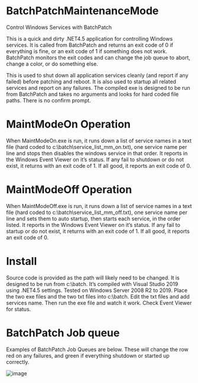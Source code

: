 # BatchPatchMaintenanceMode
Control Windows Services with BatchPatch


This is a quick and dirty .NET4.5 application for controlling Windows services.  It is called from BatchPatch and returns an exit code of 0 if everything is fine, or an exit code of 1 if something does not work. BatchPatch monitors the exit codes and can change the job queue to abort, change a color, or do something else. 

This is used to shut down all application services cleanly (and report if any failed) before patching and reboot. It is also used to startup all related services and report on any failures. The compiled exe is designed to be run from BatchPatch and takes no arguments and looks for hard coded file paths. There is no confirm prompt.

# MaintModeOn Operation
When MaintModeOn.exe is run, it runs down a list of service names in a text file (hard coded to c:\batch\service_list_mm_on.txt), one service name per line and stops then disables the windows service in that order. It reports in the Windows Event Viewer on it’s status. If any fail to shutdown or do not exist, it returns with an exit code of 1. If all good, it reports an exit code of 0. 

# MaintModeOff Operation
When MaintModeOff.exe is run, it runs down a list of service names in a text file (hard coded to c:\batch\service_list_mm_off.txt), one service name per line and sets them to auto startup, then starts each service, in the order listed. It reports in the Windows Event Viewer on it’s status. If any fail to startup or do not exist, it returns with an exit code of 1. If all good, it reports an exit code of 0. 

# Install
Source code is provided as the path will likely need to be changed. It is designed to be run from c:\batch\. It’s compiled with Visual Studio 2019 using .NET4.5 settings. Tested on Windows Server 2008 R2 to 2019.  Place the two exe files and the two txt files into c:\batch\. Edit the txt files and add services name. Then run the exe file and watch it work. Check Event Viewer for status. 

# BatchPatch Job queue
Examples of BatchPatch Job Queues are below. These will change the row red on any failures, and green if everything shutdown or started up correctly. 


![image](https://user-images.githubusercontent.com/107140997/172726245-dccd880e-5129-4efb-97b1-4355c917af9a.png)
